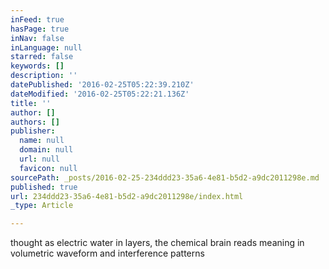 ```yaml
---
inFeed: true
hasPage: true
inNav: false
inLanguage: null
starred: false
keywords: []
description: ''
datePublished: '2016-02-25T05:22:39.210Z'
dateModified: '2016-02-25T05:22:21.136Z'
title: ''
author: []
authors: []
publisher:
  name: null
  domain: null
  url: null
  favicon: null
sourcePath: _posts/2016-02-25-234ddd23-35a6-4e81-b5d2-a9dc2011298e.md
published: true
url: 234ddd23-35a6-4e81-b5d2-a9dc2011298e/index.html
_type: Article

---
```

thought as electric water in layers, the chemical brain reads meaning in volumetric waveform and interference patterns